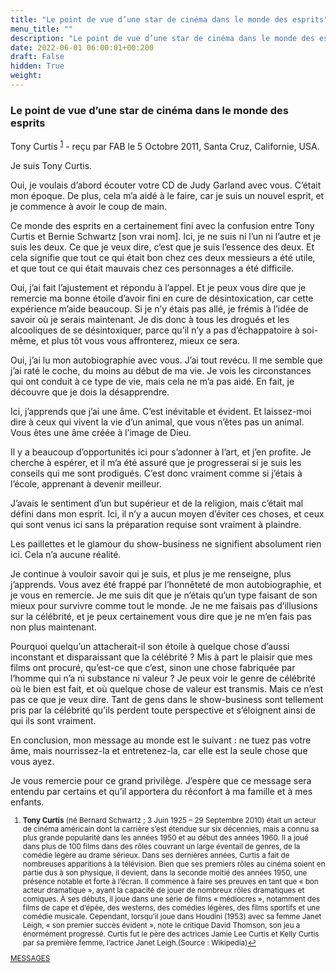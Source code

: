 ```yaml
---
title: "Le point de vue d’une star de cinéma dans le monde des esprits"
menu_title: ""
description: "Le point de vue d’une star de cinéma dans le monde des esprits"
date: 2022-06-01 06:00:01+00:200
draft: False
hidden: True
weight:
---
```

### Le point de vue d’une star de cinéma dans le monde des esprits

Tony Curtis <sup id="a1">[1](#f1)</sup> - reçu par FAB le 5 Octobre 2011, Santa Cruz, Californie, USA.

Je suis Tony Curtis.

Oui, je voulais d’abord écouter votre CD de Judy Garland avec vous. C’était mon époque. De plus, cela m’a aidé à le faire, car je suis un nouvel esprit, et je commence à avoir le coup de main.

Ce monde des esprits en a certainement fini avec la confusion entre Tony Curtis et Bernie Schwartz [son vrai nom]. Ici, je ne suis ni l’un ni l’autre et je suis les deux. Ce que je veux dire, c’est que je suis l’essence des deux. Et cela signifie que tout ce qui était bon chez ces deux messieurs a été utile, et que tout ce qui était mauvais chez ces personnages a été difficile.

Oui, j’ai fait l’ajustement et répondu à l’appel. Et je peux vous dire que je remercie ma bonne étoile d’avoir fini en cure de désintoxication, car cette expérience m’aide beaucoup. Si je n’y étais pas allé, je frémis à l’idée de savoir où je serais maintenant. Je dis donc à tous les drogués et les alcooliques de se désintoxiquer, parce qu’il n’y a pas d’échappatoire à soi-même, et plus tôt vous vous affronterez, mieux ce sera.

Oui, j’ai lu mon autobiographie avec vous. J’ai tout revécu. Il me semble que j’ai raté le coche, du moins au début de ma vie. Je vois les circonstances qui ont conduit à ce type de vie, mais cela ne m’a pas aidé. En fait, je découvre que je dois la désapprendre.

Ici, j’apprends que j’ai une âme. C’est inévitable et évident. Et laissez-moi dire à ceux qui vivent la vie d’un animal, que vous n’êtes pas un animal. Vous êtes une âme créée à l’image de Dieu.

Il y a beaucoup d’opportunités ici pour s’adonner à l’art, et j’en profite. Je cherche à espérer, et il m’a été assuré que je progresserai si je suis les conseils qui me sont prodigués. C’est donc vraiment comme si j’étais à l’école, apprenant à devenir meilleur.

J’avais le sentiment d’un but supérieur et de la religion, mais c’était mal défini dans mon esprit. Ici, il n’y a aucun moyen d’éviter ces choses, et ceux qui sont venus ici sans la préparation requise sont vraiment à plaindre.

Les paillettes et le glamour du show-business ne signifient absolument rien ici. Cela n’a aucune réalité.

Je continue à vouloir savoir qui je suis, et plus je me renseigne, plus j’apprends. Vous avez été frappé par l’honnêteté de mon autobiographie, et je vous en remercie. Je me suis dit que je n’étais qu’un type faisant de son mieux pour survivre comme tout le monde. Je ne me faisais pas d’illusions sur la célébrité, et je peux certainement vous dire que je ne m’en fais pas non plus maintenant.

Pourquoi quelqu’un attacherait-il son étoile à quelque chose d’aussi inconstant et disparaissant que la célébrité ? Mis à part le plaisir que mes films ont procuré, qu’est-ce que c’est, sinon une chose fabriquée par l’homme qui n’a ni substance ni valeur ? Je peux voir le genre de célébrité où le bien est fait, et où quelque chose de valeur est transmis. Mais ce n’est pas ce que je veux dire. Tant de gens dans le show-business sont tellement pris par la célébrité qu’ils perdent toute perspective et s’éloignent ainsi de qui ils sont vraiment.

En conclusion, mon message au monde est le suivant : ne tuez pas votre âme, mais nourrissez-la et entretenez-la, car elle est la seule chose que vous ayez.

Je vous remercie pour ce grand privilège. J’espère que ce message sera entendu par certains et qu’il apportera du réconfort à ma famille et à mes enfants.
<small>

1. <large id="f1"> **Tony Curtis** (né Bernard Schwartz ; 3 Juin 1925 – 29 Septembre 2010) était un acteur de cinéma américain dont la carrière s’est étendue sur six décennies, mais a connu sa plus grande popularité dans les années 1950 et au début des années 1960. Il a joué dans plus de 100 films dans des rôles couvrant un large éventail de genres, de la comédie légère au drame sérieux. Dans ses dernières années, Curtis a fait de nombreuses apparitions à la télévision. Bien que ses premiers rôles au cinéma soient en partie dus à son physique, il devient, dans la seconde moitié des années 1950, une présence notable et forte à l’écran. Il commence à faire ses preuves en tant que « bon acteur dramatique », ayant la capacité de jouer de nombreux rôles dramatiques et comiques. À ses débuts, il joue dans une série de films « médiocres », notamment des films de cape et d’épée, des westerns, des comédies légères, des films sportifs et une comédie musicale. Cependant, lorsqu’il joue dans Houdini (1953) avec sa femme Janet Leigh, « son premier succès évident », note le critique David Thomson, son jeu a énormément progressé. Curtis fut le père des actrices Jamie Lee Curtis et Kelly Curtis par sa première femme, l’actrice Janet Leigh.(Source : Wikipedia)[↩](#a1)

[MESSAGES](fr-contemporary-messages/fr-contemporary-messages-by-date-order/fr-contemporary-messages-2011/)